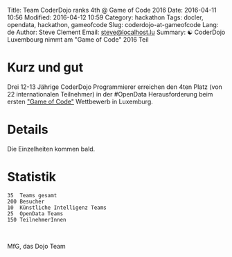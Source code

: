 Title: Team CoderDojo ranks 4th @ Game of Code 2016
Date: 2016-04-11 10:56
Modified: 2016-04-12 10:59
Category: hackathon
Tags: docler, opendata, hackathon, gameofcode
Slug: coderdojo-at-gameofcode
Lang: de
Author: Steve Clement
Email: steve@localhost.lu
Summary: :yin_yang: CoderDojo Luxembourg nimmt am "Game of Code" 2016 Teil

# Kurz und gut

Drei 12-13 Jährige CoderDojo Programmierer erreichen den 4ten Platz (von 22 internationalen Teilnehmer) in der #OpenData Herausforderung beim ersten <a href="http://gameofcode.eu" target="_blank">"Game of Code"</a> Wettbewerb in Luxemburg.

# Details

Die Einzelheiten kommen bald.

# Statistik

```
35  Teams gesamt
200 Besucher
10  Künstliche Intelligenz Teams
25  OpenData Teams
150 TeilnehmerInnen
```
<br />

MfG, das Dojo Team